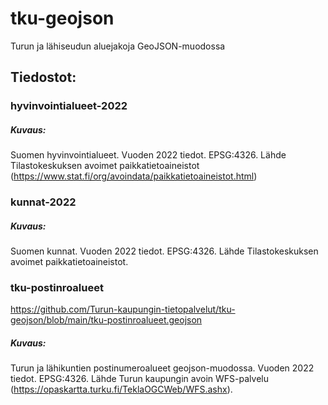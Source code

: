 # tku-geojson
Turun ja lähiseudun aluejakoja GeoJSON-muodossa

## Tiedostot:


### hyvinvointialueet-2022

##### Kuvaus:
Suomen hyvinvointialueet. Vuoden 2022 tiedot. EPSG:4326. Lähde Tilastokeskuksen avoimet paikkatietoaineistot (https://www.stat.fi/org/avoindata/paikkatietoaineistot.html)


### kunnat-2022

##### Kuvaus:
Suomen kunnat. Vuoden 2022 tiedot. EPSG:4326. Lähde Tilastokeskuksen avoimet paikkatietoaineistot.


### tku-postinroalueet
https://github.com/Turun-kaupungin-tietopalvelut/tku-geojson/blob/main/tku-postinroalueet.geojson

##### Kuvaus:
Turun ja lähikuntien postinumeroalueet geojson-muodossa. Vuoden 2022 tiedot.  EPSG:4326. Lähde Turun kaupungin avoin WFS-palvelu (https://opaskartta.turku.fi/TeklaOGCWeb/WFS.ashx).


